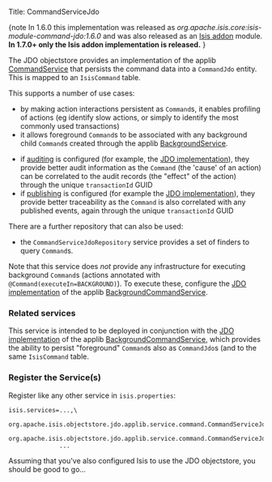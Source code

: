 Title: CommandServiceJdo

{note
In 1.6.0 this implementation was released as *org.apache.isis.core:isis-module-command-jdo:1.6.0* and was also released as an [Isis addon](http://github.com/isisaddons/isis-module-command) module.  **In 1.7.0+ only the Isis addon implementation is released.**
}

The JDO objectstore provides an implementation of the applib [CommandService](../../../../reference/services/command-context.html) that persists the command data into a `CommandJdo` entity.  This is mapped to an `IsisCommand` table.

This supports a number of use cases:

* by making action interactions persistent as `Command`s, it enables profiling of actions (eg identify slow actions, or simply to identify the most commonly used transactions)
* it allows foreground `Command`s to be associated with any background child `Command`s created through the applib [BackgroundService](../../../../reference/services/background-service.html).
- if [auditing](../../../../reference/services/auditing-service.html) is configured (for example, the [JDO implementation](./auditing-service-jdo.html)), they provide better audit information as the `Command` (the 'cause' of an action) can be correlated to the audit records (the "effect" of the action) through the unique `transactionId` GUID
- if [publishing](../../../../reference/services/publishing-service.html) is configured (for example the [JDO implementation](./publishing-service-jdo.html)), they provide better traceability as the `Command` is also correlated with any published events, again through the unique `transactionId` GUID


There are a further repository that can also be used:

* the `CommandServiceJdoRepository` service provides a set of finders to query `Command`s.  

Note that this service does *not* provide any infrastructure for executing background `Command`s (actions annotated with `@Command(executeIn=BACKGROUND)`).  To execute these, configure the [JDO implementation](./background-command-service-jdo.html) of the applib [BackgroundCommandService](../../../../reference/services/background-service.html).


### Related services

This service is intended to be deployed in conjunction with the [JDO implementation](./background-command-service-jdo.html) of the applib [BackgroundCommandService](../../../../reference/services/background-service.html), which provides the ability to persist "foreground" `Command`s also as `CommandJdo`s (and to the same `IsisCommand` table.

### Register the Service(s)

Register like any other service in `isis.properties`:

    isis.services=...,\
                  org.apache.isis.objectstore.jdo.applib.service.command.CommandServiceJdo,\
                  org.apache.isis.objectstore.jdo.applib.service.command.CommandServiceJdoRepository,\
                  ...

Assuming that you've also configured Isis to use the JDO objectstore, you should be good to go...

                    
                    